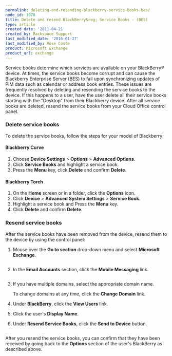 ```yaml
---
permalink: deleting-and-resending-blackberry-service-books-bes/
node_id: 1078
title: Delete and resend BlackBerry&reg; Service Books - (BES)
type: article
created_date: '2011-04-21'
created_by: Rackspace Support
last_modified_date: '2016-01-27'
last_modified_by: Rose Coste
product: Microsoft Exchange
product_url: exchange
---
```


Service books determine which services are available on your BlackBerry&reg; device.  At 
times, the service books become corrupt and can cause the Blackberry Enterprise Server (BES) 
to fail upon synchronizing updates of PIM data such as calendar or address book entries. 
These issues are frequently resolved by deleting and resending the service books to the 
device. If this happens to a user, have the user delete all their service books starting 
with the "Desktop" from their Blackberry device. After all service books are deleted, resend 
the service books from your Cloud Office control panel.

### Delete service books

To delete the service books, follow the steps for your model of Blackberry:

#### Blackberry Curve

1. Choose **Device Settings** &gt; **Options** &gt; **Advanced Options**.
2. Click **Service Books** and highlight a service book.
3. Press the **Menu** key, click **Delete** and confirm **Delete**.

#### Blackberry Torch

1. On the **Home** screen or in a folder, click the **Options** icon.
2. Click **Device** &gt; **Advanced System Settings** &gt; **Service Book**.
3. Highlight a service book and Press the **Menu** key.
4. Click **Delete** and confirm **Delete**.

### Resend service books

After the service books have been removed from the device,
resend them to the device by using the control panel:

1. Mouse over the **Go to section** drop-down menu and select
   **Microsoft Exchange**.

   <img src="{% asset_path exchange/deleting-and-resending-blackberry-service-books-bes/eaDeleting&ResendingBBServiceBooks1.png %}" alt="" />

2. In the **Email Accounts** section, click the **Mobile Messaging** link.

   <img src="{% asset_path exchange/deleting-and-resending-blackberry-service-books-bes/eaDeleting&ResendingBBServiceBooks2.png %}" alt="" />

3. If you have multiple domains, select the appropriate domain name.

   To change domains at any time, click the **Change Domain** link.

4. Under **BlackBerry**, click the **View Users** link.

5. Click the user's **Display Name**.

6. Under **Resend Service Books**, click the **Send to Device** button.

   <img src="{% asset_path exchange/deleting-and-resending-blackberry-service-books-bes/eaDeleting&ResendingBBServiceBooks3.png %}" alt="" />

After you resend the service books, you can confirm that they have been received by going 
back to the **Options** section of the user's BlackBerry as described above.
